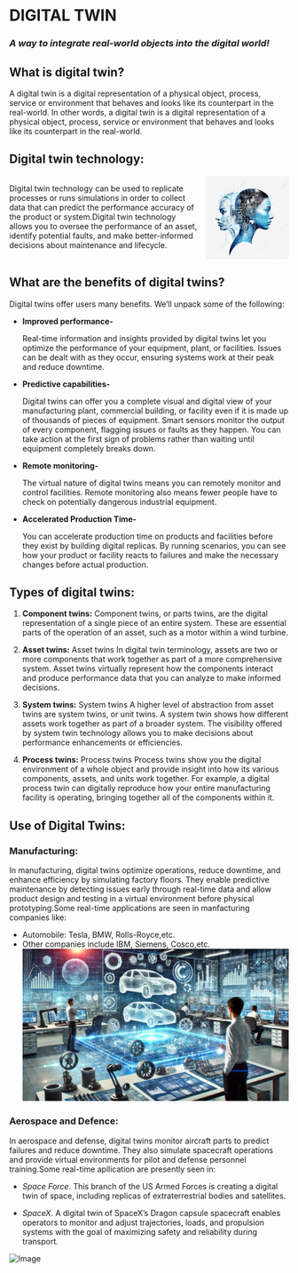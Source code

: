# **DIGITAL TWIN**
### *A way to integrate real-world objects into the digital world!*
## What is digital twin?
 A digital twin is a digital representation of a physical object, process, service or environment that behaves and looks like its counterpart in the real-world. In other words, a digital twin is a digital representation of a physical object, process, service or environment that behaves and looks like its counterpart in the real-world.
## Digital twin technology:


<div style="display: flex; align-items: left;">
  <div style="flex: 1;">
    
   Digital twin technology can be used to replicate processes or runs simulations in order to collect data that can predict the performance accuracy of the product or system.Digital twin technology allows you to oversee the performance of an asset, identify potential faults, and make better-informed decisions about maintenance and lifecycle.
  </div>
  <div>
  
<img src="download.jpg" alt="Description" style="float: right; margin-left: 10px; width: 150px;">
</div>
</div>
 
## What are the benefits of digital twins?
Digital twins offer users many benefits. We’ll unpack some of the following:

-  **Improved performance-** </span>

   Real-time information and insights provided by digital twins let you optimize the performance of your equipment, plant, or facilities. Issues can be dealt with as they occur, ensuring systems work at their peak and reduce downtime.

- **Predictive capabilities-** </span>

  Digital twins can offer you a complete visual and digital view of your manufacturing plant, commercial building, or facility even if it is made up of thousands of pieces of equipment. Smart sensors monitor the output of every component, flagging issues or faults as they happen. You can take action at the first sign of problems rather than waiting until equipment completely breaks down.

- **Remote monitoring-** </span>

  The virtual nature of digital twins means you can remotely monitor and control facilities. Remote monitoring also means fewer people have to check on potentially dangerous industrial equipment.

-  **Accelerated Production Time-** </span>

    You can accelerate production time on products and facilities before they exist by building digital replicas. By running scenarios, you can see how your product or facility reacts to failures and make the necessary changes before actual production.
## Types of digital twins: 

1.  **Component twins:**  </span>
 Component twins, or parts twins, are the digital representation of a single piece of an entire system. These are essential parts of the operation of an asset, such as a motor within a wind turbine.

2. **Asset twins:** </span>Asset twins
 In digital twin terminology, assets are two or more components that work together as part of a more comprehensive system. Asset twins virtually represent how the components interact and produce performance data that you can analyze to make informed decisions.

3. **System twins:** </span>System twins
 A higher level of abstraction from asset twins are system twins, or unit twins. A system twin shows how different assets work together as part of a broader system. The visibility offered by system twin technology allows you to make decisions about performance enhancements or efficiencies.

4.  **Process twins:** </span>Process twins
 Process twins show you the digital environment of a whole object and provide insight into how its various components, assets, and units work together. For example, a digital process twin can digitally reproduce how your entire manufacturing facility is operating, bringing together all of the components within it.

 ## Use of Digital Twins:

### Manufacturing:

  In manufacturing, digital twins optimize operations, reduce downtime, and enhance efficiency by simulating factory floors. They enable predictive maintenance by detecting issues early through real-time data and allow product design and testing in a virtual environment before physical prototyping.Some real-time applications are seen in manfacturing companies like:

  - Automobile: Tesla, BMW, Rolls-Royce,etc.
  - Other companies include IBM, Siemens, Cosco,etc.
  ![Image](1722025948155.png)


### Aerospace and Defence:

  In aerospace and defense, digital twins monitor aircraft parts to predict failures and reduce downtime. They also simulate spacecraft operations and provide virtual environments for pilot and defense personnel training.Some real-time apllication are presently seen in:

 - *Space Force*. This branch of the US Armed Forces is creating a digital twin of space, including replicas of extraterrestrial bodies and satellites.

 - *SpaceX*. A digital twin of SpaceX’s Dragon capsule spacecraft enables operators to monitor and adjust trajectories, loads, and propulsion systems with the goal of maximizing safety and reliability during transport.

 
  ![Image]()



